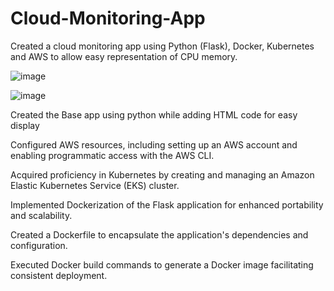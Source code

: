 # Cloud-Monitoring-App

Created a cloud monitoring app using Python (Flask), Docker, Kubernetes and AWS to allow easy representation of CPU memory.

![image](https://github.com/Shah-Sama/Cloud-Monitoring-App/assets/65451162/531897cb-1110-47cd-a2d0-1a8b5b88cec0)

![image](https://github.com/Shah-Sama/Cloud-Monitoring-App/assets/65451162/9d3ca41a-d7bc-4f25-b9dd-2d93fbb9d347)

Created the Base app using python while adding HTML code for easy display

Configured AWS resources, including setting up an AWS account and enabling programmatic access with the AWS CLI.

Acquired proficiency in Kubernetes by creating and managing an Amazon Elastic Kubernetes Service (EKS) cluster.

Implemented Dockerization of the Flask application for enhanced portability and scalability.

Created a Dockerfile to encapsulate the application's dependencies and configuration.

Executed Docker build commands to generate a Docker image facilitating consistent deployment.


